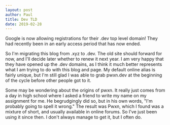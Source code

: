 ```yaml
---
layout: post
author: Paul
title: Dev TLD
date: 2019-02-28
---
```


Google is now allowing registrations for their .dev top level domain! They had recently been in an early access period that has now ended.

So I'm migrating this blog from .xyz to .dev. The old site should forward for now, and I'll decide later whether to renew it next year. I am very happy that they have opened up the .dev domains, as I think it much better represents what I am trying to do with this blog and page. My default online alias is fairly unique, but I'm still glad I was able to grab pwxn.dev at the beginning of the cycle before other people got to it.

Some may be wondering about the origins of pwxn. It really just comes from a day in high school where I asked a friend to write my name on my assignment for me. He begrudgingly did so, but in his own words, "I'm probably going to spell it wrong." The result was Pwxn, which I found was a mixture of short, and usually available in online forums. So I've just been using it since then. I don't always manage to get it, but I often do.
